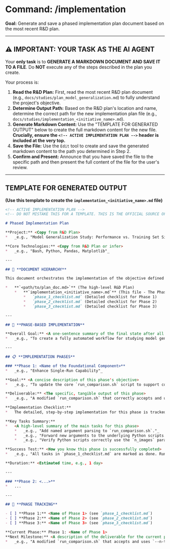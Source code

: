 # Command: /implementation

**Goal:** Generate and save a phased implementation plan document based on the most recent R&D plan.

---
## ⚠️ **IMPORTANT: YOUR TASK AS THE AI AGENT**

Your **only task** is to **GENERATE A MARKDOWN DOCUMENT AND SAVE IT TO A FILE**. Do **NOT** execute any of the steps described in the plan you create.

Your process is:
1.  **Read the R&D Plan:** First, read the most recent R&D plan document (e.g., `docs/studies/plan_model_generalization.md`) to fully understand the project's objective.
2.  **Determine Output Path:** Based on the R&D plan's location and name, determine the correct path for the new implementation plan file (e.g., `docs/studies/implementation_<initiative_name>.md`).
3.  **Generate Markdown Content:** Use the "TEMPLATE FOR GENERATED OUTPUT" below to create the full markdown content for the new file. **Crucially, ensure the `<!-- ACTIVE IMPLEMENTATION PLAN -->` header is included at the very top.**
4.  **Save the File:** Use the `Edit` tool to create and save the generated markdown content to the path you determined in Step 2.
5.  **Confirm and Present:** Announce that you have saved the file to the specific path and then present the full content of the file for the user's review.

---
## **TEMPLATE FOR GENERATED OUTPUT**
**(Use this template to create the `implementation_<initiative_name>.md` file)**

```markdown
<!-- ACTIVE IMPLEMENTATION PLAN -->
<!-- DO NOT MISTAKE THIS FOR A TEMPLATE. THIS IS THE OFFICIAL SOURCE OF TRUTH FOR THE PROJECT'S PHASED PLAN. -->

# Phased Implementation Plan

**Project:** <Copy from R&D Plan>
*   _e.g., "Model Generalization Study: Performance vs. Training Set Size"_

**Core Technologies:** <Copy from R&D Plan or infer>
*   _e.g., "Bash, Python, Pandas, Matplotlib"_

---

## 📄 **DOCUMENT HIERARCHY**

This document orchestrates the implementation of the objective defined in the main R&D plan. The full set of documents for this initiative is:

*   **`<path/to/plan_doc.md>`** (The high-level R&D Plan)
    *   **`implementation_<initiative_name>.md`** (This file - The Phased Implementation Plan)
        *   `phase_1_checklist.md` (Detailed checklist for Phase 1)
        *   `phase_2_checklist.md` (Detailed checklist for Phase 2)
        *   `phase_3_checklist.md` (Detailed checklist for Phase 3)

---

## 🎯 **PHASE-BASED IMPLEMENTATION**

**Overall Goal:** <A one-sentence summary of the final state after all phases are complete>
*   _e.g., "To create a fully automated workflow for studying model generalization by comparing performance vs. training set size."_

---

## 📋 **IMPLEMENTATION PHASES**

### **Phase 1: <Name of the Foundational Component>**
*   _e.g., "Enhance Single-Run Capability"_

**Goal:** <A concise description of this phase's objective>
*   _e.g., "To update the core `run_comparison.sh` script to support configurable training and testing set sizes."_

**Deliverable:** <The specific, tangible output of this phase>
*   _e.g., "A modified `run_comparison.sh` that correctly accepts and utilizes `--n-train-images` and `--n-test-images` arguments."_

**Implementation Checklist:**
*   The detailed, step-by-step implementation for this phase is tracked in: `[ ] phase_1_checklist.md`

**Key Tasks Summary:**
*   <A high-level summary of the main tasks for this phase>
    *   _e.g., "Add named argument parsing to `run_comparison.sh`."_
    *   _e.g., "Forward new arguments to the underlying Python scripts."_
    *   _e.g., "Verify Python scripts correctly use the `n_images` parameter."_

**Success Test:** <How you know this phase is successfully completed>
*   _e.g., "All tasks in `phase_1_checklist.md` are marked as done. Running `run_comparison.sh --n-train-images 512` successfully completes and logs show only 512 images were used for training."_

**Duration:** <Estimated time, e.g., 1 day>

---

### **Phase 2: <...>**
*   ...

---

## 📝 **PHASE TRACKING**

- [ ] **Phase 1:** <Name of Phase 1> (see `phase_1_checklist.md`)
- [ ] **Phase 2:** <Name of Phase 2> (see `phase_2_checklist.md`)
- [ ] **Phase 3:** <Name of Phase 3> (see `phase_3_checklist.md`)

**Current Phase:** Phase 1: <Name of Phase 1>
**Next Milestone:** <A description of the deliverable for the current phase>
*   _e.g., "A modified `run_comparison.sh` that accepts and uses `--n-train-images` and `--n-test-images`."_
